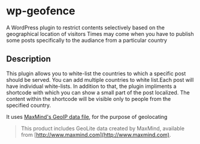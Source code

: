 wp-geofence
===========
A WordPress plugin to restrict contents selectively based on the geographical location of visitors Times may come when you have to publish some posts specifically to the audiance from a particular country 

## Description

This plugin allows you to white-list the countries to which a specific post should be served. You can add multiple countries to white list.Each post will have individual white-lists.
In addition to that, the plugin impliments a shortcode with which you can show a small part of the post localized. The content within the shortcode will be visible only to people from the specified country.

It uses [MaxMind's GeoIP data file](http://www.maxmind.com/app/geolitecountry), for the purpose of geolocating

>This product includes GeoLite data created by MaxMind, available from [http://www.maxmind.com](http://www.maxmind.com).
